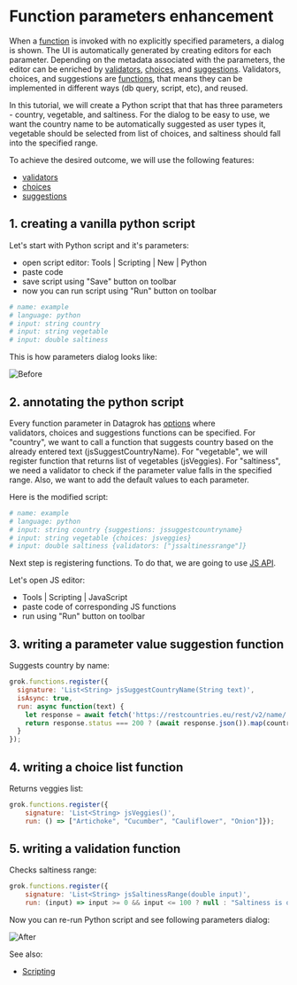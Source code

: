 <!-- TITLE: Function parameters enhancement -->
<!-- SUBTITLE: -->

# Function parameters enhancement

When a [function](function.md) is invoked with no explicitly specified parameters, a dialog is shown. 
The UI is automatically generated by creating editors for each parameter. Depending on the metadata associated
with the parameters, the editor can be enriched by [validators](../../develop/scripting.md#parameter-validators), 
[choices](../../develop/scripting.md#parameter-choices),
and [suggestions](../../develop/scripting.md#parameter-suggestions). Validators, choices, and suggestions are [functions](function.md),
that means they can be implemented in different ways (db query, script, etc), and reused. 

In this tutorial, we will create a Python script that that has three parameters - country, vegetable, and saltiness.
For the dialog to be easy to use, we want the country name to be automatically suggested as user types it, 
vegetable should be selected from list of choices, and saltiness should fall into the specified range.

To achieve the desired outcome, we will use the following features: 
  * [validators](../../develop/scripting.md#parameter-validators) 
  * [choices](../../develop/scripting.md#parameter-choices)
  * [suggestions](../../develop/scripting.md#parameter-suggestions)

## 1. creating a vanilla python script
  
Let's start with Python script and it's parameters:
  * open script editor: Tools | Scripting | New | Python
  * paste code
  * save script using "Save" button on toolbar
  * now you can run script using "Run" button on toolbar

```python
# name: example
# language: python
# input: string country
# input: string vegetable
# input: double saltiness
```

This is how parameters dialog looks like:

![Before](../../uploads/gifs/tutorials/func-params-enhancement-fig-1.gif "Before") 

## 2. annotating the python script

Every function parameter in Datagrok has [options](../../develop/scripting.md#options) where  
validators, choices and suggestions functions can be specified. For "country", we want to call a function 
that suggests country based on the already entered text (jsSuggestCountryName).  For "vegetable", we will register 
function that returns list of vegetables (jsVeggies). For "saltiness", we need a validator to check if
the parameter value falls in the specified range. Also, we want to add the default values to each parameter.

Here is the modified script:

```python
# name: example
# language: python
# input: string country {suggestions: jssuggestcountryname}
# input: string vegetable {choices: jsveggies}
# input: double saltiness {validators: ["jssaltinessrange"]}
```

Next step is registering functions. To do that, we are going to use [JS API](../../develop/js-api.md).  

Let's open JS editor: 
  * Tools | Scripting | JavaScript
  * paste code of corresponding JS functions
  * run using "Run" button on toolbar 

## 3. writing a parameter value suggestion function

Suggests country by name: 
```javascript
grok.functions.register({
  signature: 'List<String> jsSuggestCountryName(String text)',
  isAsync: true,
  run: async function(text) {
    let response = await fetch('https://restcountries.eu/rest/v2/name/' + text);
    return response.status === 200 ? (await response.json()).map(country => country['name']) : [];
  }
});
```

## 4. writing a choice list function

Returns veggies list: 
```javascript
grok.functions.register({
    signature: 'List<String> jsVeggies()',
    run: () => ["Artichoke", "Cucumber", "Cauliflower", "Onion"]});
```

## 5. writing a validation function

Checks saltiness range:
```javascript
grok.functions.register({
    signature: 'List<String> jsSaltinessRange(double input)',
    run: (input) => input >= 0 && input <= 100 ? null : "Saltiness is out of range"});
```

Now you can re-run Python script and see following parameters dialog:

![After](../../uploads/gifs/tutorials/func-params-enhancement-fig-2.gif "After") 

See also: 
  * [Scripting](../../develop/scripting.md)
